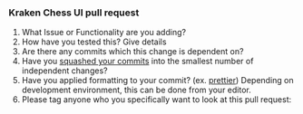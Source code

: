 ### Kraken Chess UI pull request

1. What Issue or Functionality are you adding?
2. How have you tested this? Give details
3. Are there any commits which this change is dependent on?
4. Have you [squashed your commits](https://git-scm.com/book/en/v2/Git-Tools-Rewriting-History) into the smallest number of independent changes?
5. Have you applied formatting to your commit? (ex. [prettier](https://prettier.io/docs/en/install.html)) Depending on development environment, this can be done from your editor.
6. Please tag anyone who you specifically want to look at this pull request:
